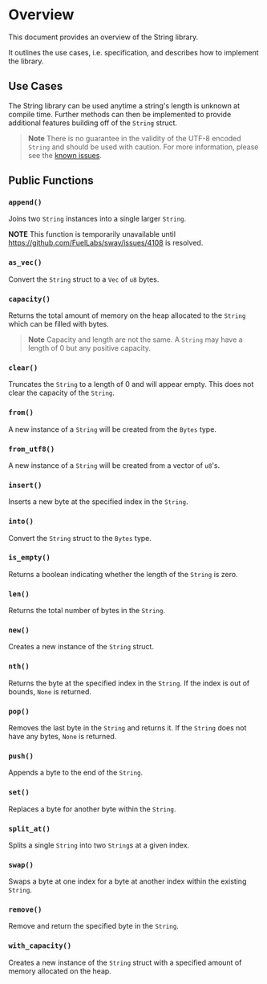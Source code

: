 # Overview

This document provides an overview of the String library.

It outlines the use cases, i.e. specification, and describes how to implement the library.

## Use Cases

The String library can be used anytime a string's length is unknown at compile time. Further methods can then be implemented to provide additional features building off of the `String` struct.

> **Note** There is no guarantee in the validity of the UTF-8 encoded `String` and should be used with caution. For more information, please see the [known issues](./README.md#known-issues).

## Public Functions

### `append()`

Joins two `String` instances into a single larger `String`. 

**NOTE** This function is temporarily unavailable until https://github.com/FuelLabs/sway/issues/4108 is resolved.

### `as_vec()`

Convert the `String` struct to a `Vec` of `u8` bytes. 

### `capacity()`

Returns the total amount of memory on the heap allocated to the `String` which can be filled with bytes. 

> **Note** Capacity and length are not the same. A `String` may have a length of 0 but any positive capacity.

### `clear()`

Truncates the `String` to a length of 0 and will appear empty. This does not clear the capacity of the `String`.

### `from()`

A new instance of a `String` will be created from the `Bytes` type.

### `from_utf8()`

A new instance of a `String` will be created from a vector of `u8`'s.

### `insert()`

Inserts a new byte at the specified index in the `String`. 

### `into()`

Convert the `String` struct to the `Bytes` type. 

### `is_empty()`

Returns a boolean indicating whether the length of the `String` is zero.

### `len()`

Returns the total number of bytes in the `String`. 

### `new()`

Creates a new instance of the `String` struct.

### `nth()`

Returns the byte at the specified index in the `String`. If the index is out of bounds, `None` is returned.

### `pop()`

Removes the last byte in the `String` and returns it. If the `String` does not have any bytes, `None` is returned. 

### `push()`

Appends a byte to the end of the `String`.

### `set()`

Replaces a byte for another byte within the `String`.

### `split_at()`

Splits a single `String` into two `String`s at a given index.

### `swap()`

Swaps a byte at one index for a byte at another index within the existing `String`.

### `remove()`

Remove and return the specified byte in the `String`. 

### `with_capacity()`

Creates a new instance of the `String` struct with a specified amount of memory allocated on the heap.
